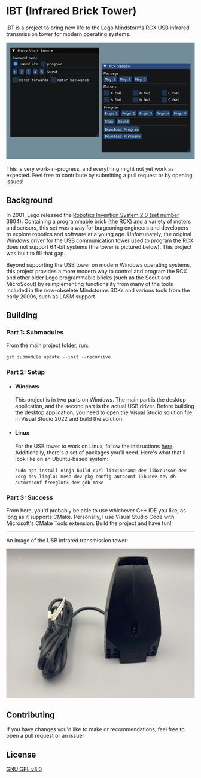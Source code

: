 # IBT (Infrared Brick Tower)

IBT is a project to bring new life to the Lego Mindstorms RCX USB infrared transmission tower for modern operating systems.

![A screenshot of the main application.](images/screenshot.png)

This is very work-in-progress, and everything might not yet work as expected. Feel free to contribute by submitting a pull request or by opening issues!

## Background
In 2001, Lego released the [Robotics Invention System 2.0 (set number 3804)](https://brickset.com/sets/3804-1/Robotics-Invention-System-V2-0). Containing a programmable brick (the RCX) and a variety of motors and sensors, this set was a way for burgeoning engineers and developers to explore robotics and software at a young age. Unfortunately, the original Windows driver for the USB communication tower used to program the RCX does not support 64-bit systems (the tower is pictured below). This project was built to fill that gap.

Beyond supporting the USB tower on modern Windows operating systems, this project provides a more modern way to control and program the RCX and other older Lego programmable bricks (such as the Scout and MicroScout) by reimplementing functionality from many of the tools included in the now-obselete Mindstorms SDKs and various tools from the early 2000s, such as LASM support. 

## Building

### Part 1: Submodules

From the main project folder, run:
```
git submodule update --init --recursive
```

### Part 2: Setup
- #### Windows
    This project is in two parts on Windows. The main part is the desktop application, and the second part is the actual USB driver. Before building the desktop application, you need to open the Visual Studio solution file in Visual Studio 2022 and build the solution.

- #### Linux
    For the USB tower to work on Linux, follow the instructions [here](https://pbrick.info/index.html-p=178.html).
    Additionally, there's a set of packages you'll need. Here's what that'll look like on an Ubuntu-based system:
    ```
    sudo apt install ninja-build curl libxinerama-dev libxcursor-dev xorg-dev libglu1-mesa-dev pkg-config autoconf libudev-dev dh-autoreconf freeglut3-dev gdb make
    ```

### Part 3: Success

From here, you'd probably be able to use whichever C++ IDE you like, as long as it supports CMake. Personally, I use Visual Studio Code with Microsoft's CMake Tools extension. Build the project and have fun!

---

An image of the USB infrared transmission tower:

![An image of the Lego USB infrared transmission tower](images/tower.jpg)

## Contributing
If you have changes you'd like to make or recommendations, feel free to open a pull request or an issue!

## License
[GNU GPL v3.0](https://choosealicense.com/licenses/gpl-3.0/)
